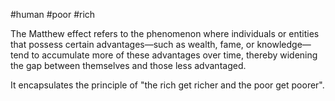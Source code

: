 #human #poor #rich

The Matthew effect refers to the phenomenon where individuals or entities that possess certain advantages—such as wealth, fame, or knowledge—tend to accumulate more of these advantages over time, thereby widening the gap between themselves and those less advantaged.

It encapsulates the principle of "the rich get richer and the poor get poorer".
